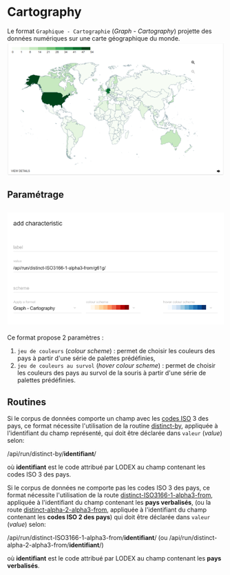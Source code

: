 # Cartography

Le format `Graphique - Cartographie` \(_Graph - Cartography_\) projette des données numériques sur une carte géographique du monde.  
![Exemple de Cartography](/assets/FormatCartography.png)

## Paramétrage

## ![](/assets/FormatCartographyParameters.png)

Ce format propose 2 paramètres :

1. `jeu de couleurs` \(_colour scheme_\) : permet de choisir les couleurs des pays à partir d'une série de palettes prédéfinies,
2. `jeu de couleurs au survol` \(_hover colour scheme_\) : permet de choisir les couleurs des pays au survol de la souris à partir d'une série de palettes prédéfinies.

## Routines

Si le corpus de données comporte un champ avec les [codes ISO](https://fr.wikipedia.org/wiki/ISO_3166-1) 3 des pays, ce format nécessite l'utilisation de la routine [distinct-by](/Configuration/routines/DistinctBy.md), appliquée à l'identifiant du champ représenté, qui doit être déclarée dans `valeur` \(_value_\) selon:

/api/run/distinct-by/**identifiant**/

où **identifiant** est le code attribué par LODEX au champ contenant les codes ISO 3 des pays.

Si le corpus de données ne comporte pas les codes ISO 3 des pays, ce format nécessite l'utilisation de la route [distinct-ISO3166-1-alpha3-from](//Configuration/routines/DistinctISO31661Alpha3From.md), appliquée à l'identifiant du champ contenant les **pays verbalisés**, \(ou la route [distinct-alpha-2-alpha3-from](/Configuration/routines/DistinctAlpha2Alpha3From.md), appliquée à l'identifiant du champ contenant les **codes ISO 2 des pays**\) qui doit être déclarée dans `valeur` \(_value_\) selon:

/api/run/distinct-ISO3166-1-alpha3-from/**identifiant**/ \(ou /api/run/distinct-alpha-2-alpha3-from/**identifiant**/\)

où **identifiant** est le code attribué par LODEX au champ contenant les **pays verbalisés**.

